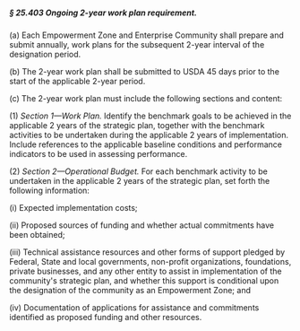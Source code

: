 ##### § 25.403 Ongoing 2-year work plan requirement. #####

(a) Each Empowerment Zone and Enterprise Community shall prepare and submit annually, work plans for the subsequent 2-year interval of the designation period.

(b) The 2-year work plan shall be submitted to USDA 45 days prior to the start of the applicable 2-year period.

(c) The 2-year work plan must include the following sections and content:

(1) *Section 1—Work Plan.* Identify the benchmark goals to be achieved in the applicable 2 years of the strategic plan, together with the benchmark activities to be undertaken during the applicable 2 years of implementation. Include references to the applicable baseline conditions and performance indicators to be used in assessing performance.

(2) *Section 2—Operational Budget.* For each benchmark activity to be undertaken in the applicable 2 years of the strategic plan, set forth the following information:

(i) Expected implementation costs;

(ii) Proposed sources of funding and whether actual commitments have been obtained;

(iii) Technical assistance resources and other forms of support pledged by Federal, State and local governments, non-profit organizations, foundations, private businesses, and any other entity to assist in implementation of the community's strategic plan, and whether this support is conditional upon the designation of the community as an Empowerment Zone; and

(iv) Documentation of applications for assistance and commitments identified as proposed funding and other resources.